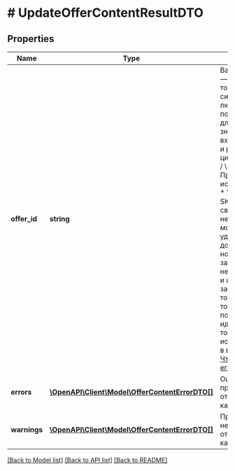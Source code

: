 # # UpdateOfferContentResultDTO

## Properties

Name | Type | Description | Notes
------------ | ------------- | ------------- | -------------
**offer_id** | **string** | Ваш SKU — идентификатор товара в вашей системе.  Разрешена любая последовательность длиной до 80 знаков. В нее могут входить английские и русские буквы, цифры и символы &#x60;. , / \\ ( ) [ ] - &#x3D; _&#x60;  Правила использования SKU:  * У каждого товара SKU должен быть свой.  * SKU товара нельзя менять — можно только удалить товар и добавить заново с новым SKU.  * Уже заданный SKU нельзя освободить и использовать заново для другого товара. Каждый товар должен получать новый идентификатор, до того никогда не использовавшийся в вашем каталоге.  [Что такое SKU и как его назначать](https://yandex.ru/support/marketplace/assortment/add/index.html#fields) |
**errors** | [**\OpenAPI\Client\Model\OfferContentErrorDTO[]**](OfferContentErrorDTO.md) | Ошибки, препятствующие отправке контента в каталог. | [optional]
**warnings** | [**\OpenAPI\Client\Model\OfferContentErrorDTO[]**](OfferContentErrorDTO.md) | Предупреждения, не препятствующие отправке контента в каталог. | [optional]

[[Back to Model list]](../../README.md#models) [[Back to API list]](../../README.md#endpoints) [[Back to README]](../../README.md)
